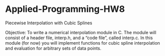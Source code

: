 # Applied-Programming-HW8

Piecewise Interpolation with Cubic Splines

Objective: To write a numerical interpolation module in C.  The module will consist of a header file, interp.h,
and a “code file”, called interp.c.  In this module (for now) you will implement functions for cubic spline
interpolation and evaluation for arbitrary sets of data points.
